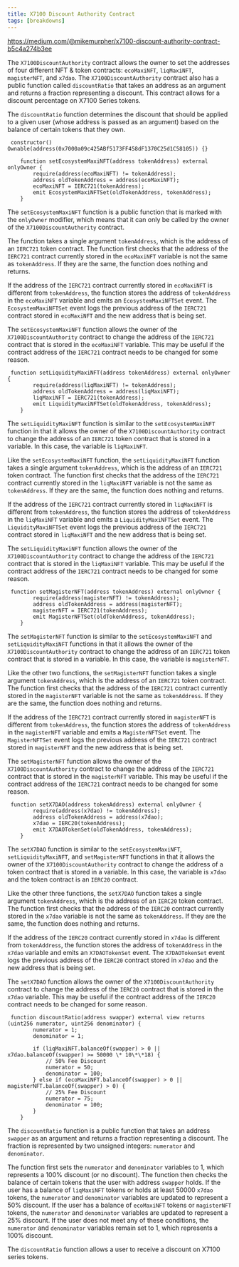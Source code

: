 ```yaml
---
title: X7100 Discount Authority Contract
tags: [breakdowns]
---
```


https://medium.com/@mikemurpher/x7100-discount-authority-contract-b5c4a274b3ee

The `X7100DiscountAuthority` contract allows the owner to set the addresses of four different NFT & token contracts: `ecoMaxiNFT`, `liqMaxiNFT`, `magisterNFT`, and `x7dao`. The `X7100DiscountAuthority` contract also has a public function called `discountRatio` that takes an address as an argument and returns a fraction representing a discount. This contract allows for a discount percentage on X7100 Series tokens.

The `discountRatio` function determines the discount that should be applied to a given user (whose address is passed as an argument) based on the balance of certain tokens that they own.

```solidity
 constructor() Ownable(address(0x7000a09c425ABf5173FF458dF1370C25d1C58105)) {}

    function setEcosystemMaxiNFT(address tokenAddress) external onlyOwner {
        require(address(ecoMaxiNFT) != tokenAddress);
        address oldTokenAddress = address(ecoMaxiNFT);
        ecoMaxiNFT = IERC721(tokenAddress);
        emit EcosystemMaxiNFTSet(oldTokenAddress, tokenAddress);
    }
```

The `setEcosystemMaxiNFT` function is a public function that is marked with the `onlyOwner` modifier, which means that it can only be called by the owner of the `X7100DiscountAuthority` contract.

The function takes a single argument `tokenAddress`, which is the address of an `IERC721` token contract. The function first checks that the address of the `IERC721` contract currently stored in the `ecoMaxiNFT` variable is not the same as `tokenAddress`. If they are the same, the function does nothing and returns.

If the address of the `IERC721` contract currently stored in `ecoMaxiNFT` is different from `tokenAddress`, the function stores the address of `tokenAddress` in the `ecoMaxiNFT` variable and emits an `EcosystemMaxiNFTSet` event. The `EcosystemMaxiNFTSet` event logs the previous address of the `IERC721` contract stored in `ecoMaxiNFT` and the new address that is being set.

The `setEcosystemMaxiNFT` function allows the owner of the `X7100DiscountAuthority` contract to change the address of the `IERC721` contract that is stored in the `ecoMaxiNFT` variable. This may be useful if the contract address of the `IERC721` contract needs to be changed for some reason.

```solidity
 function setLiquidityMaxiNFT(address tokenAddress) external onlyOwner {
        require(address(liqMaxiNFT) != tokenAddress);
        address oldTokenAddress = address(liqMaxiNFT);
        liqMaxiNFT = IERC721(tokenAddress);
        emit LiquidityMaxiNFTSet(oldTokenAddress, tokenAddress);
    }
```

The `setLiquidityMaxiNFT` function is similar to the `setEcosystemMaxiNFT` function in that it allows the owner of the `X7100DiscountAuthority` contract to change the address of an `IERC721` token contract that is stored in a variable. In this case, the variable is `liqMaxiNFT`.

Like the `setEcosystemMaxiNFT` function, the `setLiquidityMaxiNFT` function takes a single argument `tokenAddress`, which is the address of an `IERC721` token contract. The function first checks that the address of the `IERC721` contract currently stored in the `liqMaxiNFT` variable is not the same as `tokenAddress`. If they are the same, the function does nothing and returns.

If the address of the `IERC721` contract currently stored in `liqMaxiNFT` is different from `tokenAddress`, the function stores the address of `tokenAddress` in the `liqMaxiNFT` variable and emits a `LiquidityMaxiNFTSet` event. The `LiquidityMaxiNFTSet` event logs the previous address of the `IERC721` contract stored in `liqMaxiNFT` and the new address that is being set.

The `setLiquidityMaxiNFT` function allows the owner of the `X7100DiscountAuthority` contract to change the address of the `IERC721` contract that is stored in the `liqMaxiNFT` variable. This may be useful if the contract address of the `IERC721` contract needs to be changed for some reason.

```solidity
 function setMagisterNFT(address tokenAddress) external onlyOwner {
        require(address(magisterNFT) != tokenAddress);
        address oldTokenAddress = address(magisterNFT);
        magisterNFT = IERC721(tokenAddress);
        emit MagisterNFTSet(oldTokenAddress, tokenAddress);
    }
```

The `setMagisterNFT` function is similar to the `setEcosystemMaxiNFT` and `setLiquidityMaxiNFT` functions in that it allows the owner of the `X7100DiscountAuthority` contract to change the address of an `IERC721` token contract that is stored in a variable. In this case, the variable is `magisterNFT`.

Like the other two functions, the `setMagisterNFT` function takes a single argument `tokenAddress`, which is the address of an `IERC721` token contract. The function first checks that the address of the `IERC721` contract currently stored in the `magisterNFT` variable is not the same as `tokenAddress`. If they are the same, the function does nothing and returns.

If the address of the `IERC721` contract currently stored in `magisterNFT` is different from `tokenAddress`, the function stores the address of `tokenAddress` in the `magisterNFT` variable and emits a `MagisterNFTSet` event. The `MagisterNFTSet` event logs the previous address of the `IERC721` contract stored in `magisterNFT` and the new address that is being set.

The `setMagisterNFT` function allows the owner of the `X7100DiscountAuthority` contract to change the address of the `IERC721` contract that is stored in the `magisterNFT` variable. This may be useful if the contract address of the `IERC721` contract needs to be changed for some reason.

```solidity
 function setX7DAO(address tokenAddress) external onlyOwner {
        require(address(x7dao) != tokenAddress);
        address oldTokenAddress = address(x7dao);
        x7dao = IERC20(tokenAddress);
        emit X7DAOTokenSet(oldTokenAddress, tokenAddress);
    }
```

The `setX7DAO` function is similar to the `setEcosystemMaxiNFT`, `setLiquidityMaxiNFT`, and `setMagisterNFT` functions in that it allows the owner of the `X7100DiscountAuthority` contract to change the address of a token contract that is stored in a variable. In this case, the variable is `x7dao` and the token contract is an `IERC20` contract.

Like the other three functions, the `setX7DAO` function takes a single argument `tokenAddress`, which is the address of an `IERC20` token contract. The function first checks that the address of the `IERC20` contract currently stored in the `x7dao` variable is not the same as `tokenAddress`. If they are the same, the function does nothing and returns.

If the address of the `IERC20` contract currently stored in `x7dao` is different from `tokenAddress`, the function stores the address of `tokenAddress` in the `x7dao` variable and emits an `X7DAOTokenSet` event. The `X7DAOTokenSet` event logs the previous address of the `IERC20` contract stored in `x7dao` and the new address that is being set.

The `setX7DAO` function allows the owner of the `X7100DiscountAuthority` contract to change the address of the `IERC20` contract that is stored in the `x7dao` variable. This may be useful if the contract address of the `IERC20` contract needs to be changed for some reason.

```solidity
 function discountRatio(address swapper) external view returns (uint256 numerator, uint256 denominator) {
        numerator = 1;
        denominator = 1;

        if (liqMaxiNFT.balanceOf(swapper) > 0 || x7dao.balanceOf(swapper) >= 50000 \* 10\*\*18) {
            // 50% Fee Discount
            numerator = 50;
            denominator = 100;
        } else if (ecoMaxiNFT.balanceOf(swapper) > 0 || magisterNFT.balanceOf(swapper) > 0) {
            // 25% Fee Discount
            numerator = 75;
            denominator = 100;
        }
    }
```

The `discountRatio` function is a public function that takes an address `swapper` as an argument and returns a fraction representing a discount. The fraction is represented by two unsigned integers: `numerator` and `denominator`.

The function first sets the `numerator` and `denominator` variables to 1, which represents a 100% discount (or no discount). The function then checks the balance of certain tokens that the user with address `swapper` holds. If the user has a balance of `liqMaxiNFT` tokens or holds at least 50000 `x7dao` tokens, the `numerator` and `denominator` variables are updated to represent a 50% discount. If the user has a balance of `ecoMaxiNFT` tokens or `magisterNFT` tokens, the `numerator` and `denominator` variables are updated to represent a 25% discount. If the user does not meet any of these conditions, the `numerator` and `denominator` variables remain set to 1, which represents a 100% discount.

The `discountRatio` function allows a user to receive a discount on X7100 series tokens.
